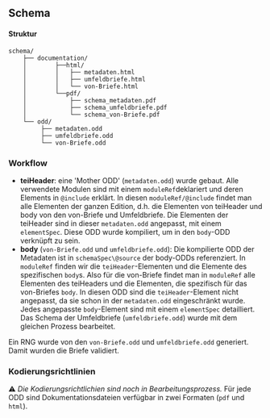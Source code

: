 ## Schema
#### Struktur
```
schema/
    ├── documentation/
    │        ├──html/
    │        │   ├── metadaten.html
    │        │   ├── umfeldbriefe.html
    │        │   └── von-Briefe.html
    │        └──pdf/
    │            ├── schema_metadaten.pdf
    │            ├── schema_umfeldbriefe.pdf
    │            └── schema_von-Briefe.pdf
    └── odd/
         ├── metadaten.odd
         ├── umfeldbriefe.odd
         └── von-Briefe.odd
```

### Workflow
- __teiHeader__: eine 'Mother ODD' (`metadaten.odd`) wurde gebaut. Alle verwendete Modulen sind mit einem `moduleRef`deklariert und deren Elements in `@include` erklärt. In diesen `moduleRef/@include` findet man alle Elementen der ganzen Edition, d.h. die Elementen von teiHeader und body von den von-Briefe und Umfeldbriefe. Die Elementen der teiHeader sind in dieser `metadaten.odd` angepasst, mit einem `elementSpec`. Diese ODD wurde kompiliert, um in den `body`-ODD verknüpft zu sein. 
- __body__ (`von-Briefe.odd` und `umfeldbriefe.odd`): Die kompilierte ODD der Metadaten ist in `schemaSpec\@source` der body-ODDs referenziert. In `moduleRef` finden wir die `teiHeader`-Elementen und die Elemente des spezifischen `body`s. Also für die von-Briefe findet man in `moduleRef` alle Elementen des teiHeaders und die Elementen, die spezifisch für das von-Briefes `body`. In diesen ODD sind die `teiHeader`-Element nicht angepasst, da sie schon in der `metadaten.odd` eingeschränkt wurde. Jedes angepasste `body`-Element sind mit einem `elementSpec` detailliert. Das Schema der Umfeldbriefe (`umfeldbriefe.odd`) wurde mit dem gleichen Prozess bearbeitet. 

Ein RNG wurde von den `von-Briefe.odd` und `umfeldbriefe.odd` generiert. Damit wurden die Briefe validiert. 

### Kodierungsrichtlinien
⚠️ _Die Kodierungsrichtlichien sind noch in Bearbeitungsprozess._
Für jede ODD sind Dokumentationsdateien verfügbar in zwei Formaten (`pdf` und `html`). 


